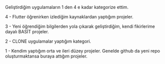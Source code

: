 Geliştirdiğim uygulamaların 1 den 4 e kadar kategorize ettim.


4 - Flutter öğrenirken izlediğim kaynaklardan yaptığım projeler.

3 - Yeni öğrendiğim bilgilerden yola çıkarak geliştirdiğim, kendi fikirlerime dayalı BASİT projeler. 

2 - CLONE uygulamalar yaptığım kategori.

1 - Kendim yaptığım orta ve ileri düzey projeler. Genelde github da yeni repo oluşturmaktansa buraya attığım projeler.